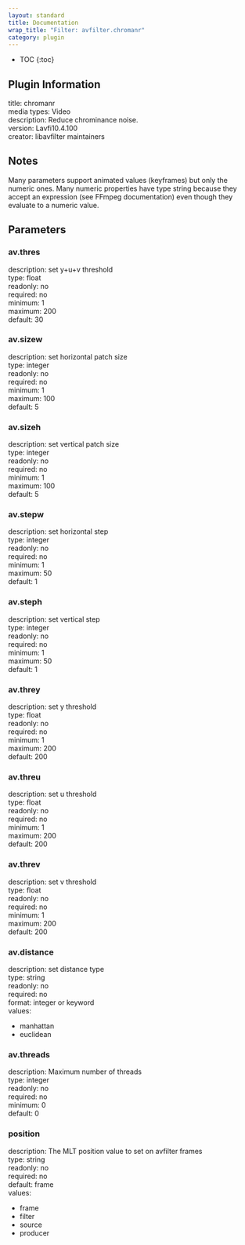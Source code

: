 ```yaml
---
layout: standard
title: Documentation
wrap_title: "Filter: avfilter.chromanr"
category: plugin
---
```

* TOC
{:toc}

## Plugin Information

title: chromanr  
media types:
Video  
description: Reduce chrominance noise.  
version: Lavfi10.4.100  
creator: libavfilter maintainers  

## Notes

Many parameters support animated values (keyframes) but only the numeric ones. Many numeric properties have type string because they accept an expression (see FFmpeg documentation) even though they evaluate to a numeric value.

## Parameters

### av.thres

  
description:
set y+u+v threshold  
type: float  
readonly: no  
required: no  
minimum: 1  
maximum: 200  
default: 30  

### av.sizew

  
description:
set horizontal patch size  
type: integer  
readonly: no  
required: no  
minimum: 1  
maximum: 100  
default: 5  

### av.sizeh

  
description:
set vertical patch size  
type: integer  
readonly: no  
required: no  
minimum: 1  
maximum: 100  
default: 5  

### av.stepw

  
description:
set horizontal step  
type: integer  
readonly: no  
required: no  
minimum: 1  
maximum: 50  
default: 1  

### av.steph

  
description:
set vertical step  
type: integer  
readonly: no  
required: no  
minimum: 1  
maximum: 50  
default: 1  

### av.threy

  
description:
set y threshold  
type: float  
readonly: no  
required: no  
minimum: 1  
maximum: 200  
default: 200  

### av.threu

  
description:
set u threshold  
type: float  
readonly: no  
required: no  
minimum: 1  
maximum: 200  
default: 200  

### av.threv

  
description:
set v threshold  
type: float  
readonly: no  
required: no  
minimum: 1  
maximum: 200  
default: 200  

### av.distance

  
description:
set distance type  
type: string  
readonly: no  
required: no  
format: integer or keyword  
values:  

* manhattan
* euclidean

### av.threads

  
description:
Maximum number of threads  
type: integer  
readonly: no  
required: no  
minimum: 0  
default: 0  

### position

  
description:
The MLT position value to set on avfilter frames  
type: string  
readonly: no  
required: no  
default: frame  
values:  

* frame
* filter
* source
* producer

